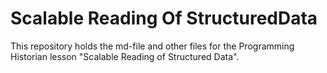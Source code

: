 # Scalable Reading Of StructuredData
This repository holds the md-file and other files for the Programming Historian lesson "Scalable Reading of Structured Data".  


